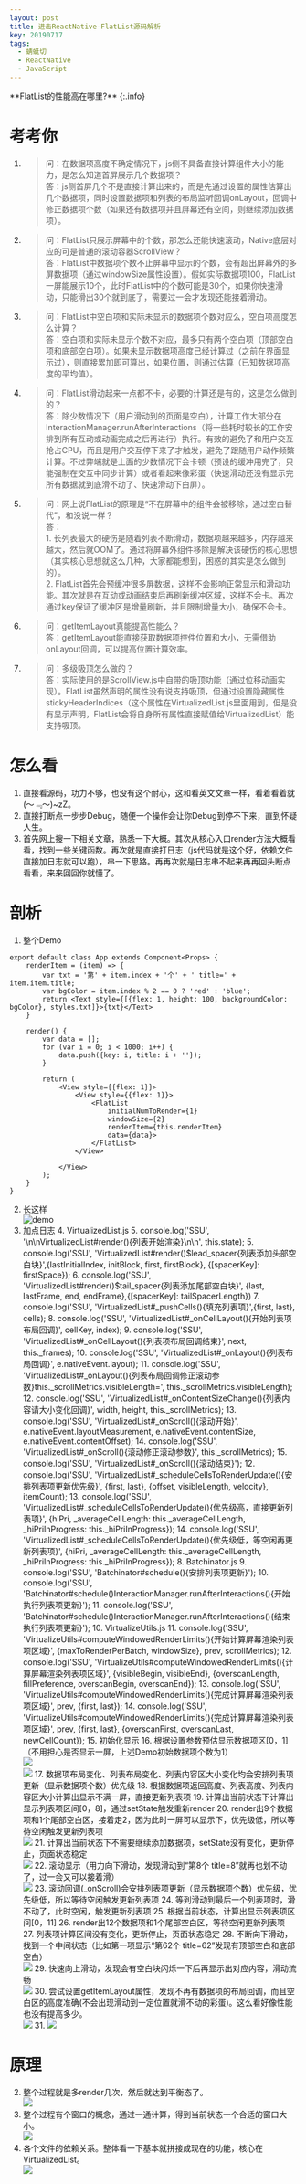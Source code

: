 ```yaml
---
layout: post
title: 进击ReactNative-FlatList源码解析
key: 20190717
tags:
  - 蜻蜓切
  - ReactNative
  - JavaScript
---
```

<!-- 添加目录 http://blog.csdn.net/hengwei_vc/article/details/47122103 -->
<script src="/javascripts/jquery-2.1.4.min.js" type="text/javascript"></script>
<script src="/javascripts/toc.js" type="text/javascript"></script>
<script type="text/javascript">
$(document).ready(function() {
    $('#toc').toc();
}); </script>
<div id="toc"></div>
**FlatList的性能高在哪里?**
{:.info}

<!--more-->

# 考考你

1. <blockquote>问：在数据项高度不确定情况下，js侧不具备直接计算组件大小的能力，是怎么知道首屏展示几个数据项？<br>答：js侧首屏几个不是直接计算出来的，而是先通过设置的属性估算出几个数据项，同时设置数据项和列表的布局监听回调onLayout，回调中修正数据项个数（如果还有数据项并且屏幕还有空间，则继续添加数据项）。</blockquote>
2. <blockquote>问：FlatList只展示屏幕中的个数，那怎么还能快速滚动，Native底层对应的可是普通的滚动容器ScrollView？<br>答：FlatList中数据项个数不止屏幕中显示的个数，会有超出屏幕外的多屏数据项（通过windowSize属性设置）。假如实际数据项100，FlatList一屏能展示10个，此时FlatList中的个数可能是30个，如果你快速滑动，只能滑出30个就到底了，需要过一会才发现还能接着滑动。</blockquote>
3. <blockquote>问：FlatList中空白项和实际未显示的数据项个数对应么，空白项高度怎么计算？<br>答：空白项和实际未显示个数不对应，最多只有两个空白项（顶部空白项和底部空白项）。如果未显示数据项高度已经计算过（之前在界面显示过），则直接累加即可算出，如果位置，则通过估算（已知数据项高度的平均值）。</blockquote>
4. <blockquote>问：FlatList滑动起来一点都不卡，必要的计算还是有的，这是怎么做到的？<br>答：除少数情况下（用户滑动到的页面是空白），计算工作大部分在InteractionManager.runAfterInteractions（将一些耗时较长的工作安排到所有互动或动画完成之后再进行）执行。有效的避免了和用户交互抢占CPU，而且是用户交互停下来了才触发，避免了跟随用户动作频繁计算。不过弊端就是上面的少数情况下会卡顿（预设的缓冲用完了，只能强制在交互中同步计算）或者看起来像彩蛋（快速滑动还没有显示完所有数据就到底滑不动了、快速滑动下白屏）。</blockquote>
5. <blockquote>问：网上说FlatList的原理是“不在屏幕中的组件会被移除，通过空白替代”，和没说一样？<br>答：<br>1. 长列表最大的硬伤是随着列表不断滑动，数据项越来越多，内存越来越大，然后就OOM了。通过将屏幕外组件移除是解决该硬伤的核心思想（其实核心思想就这么几种，大家都能想到，困惑的其实是怎么做到的）。<br>2. FlatList首先会预缓冲很多屏数据，这样不会影响正常显示和滑动功能。其次就是在互动或动画结束后再刷新缓冲区域，这样不会卡。再次通过key保证了缓冲区是增量刷新，并且限制增量大小，确保不会卡。</blockquote>
6. <blockquote>问：getItemLayout真能提高性能么？<br>答：getItemLayout能直接获取数据项控件位置和大小，无需借助onLayout回调，可以提高位置计算效率。</blockquote>
7. <blockquote>问：多级吸顶怎么做的？<br>答：实际使用的是ScrollView.js中自带的吸顶功能（通过位移动画实现）。FlatList虽然声明的属性没有说支持吸顶，但通过设置隐藏属性stickyHeaderIndices（这个属性在VirtualizedList.js里面用到，但是没有显示声明，FlatList会将自身所有属性直接赋值给VirtualizedList）能支持吸顶。</blockquote>


# 怎么看

1. 直接看源码，功力不够，也没有这个耐心，这和看英文文章一样，看着看着就(～﹃～)~zZ。
2. 直接打断点一步步Debug，随便一个操作会让你Debug到停不下来，直到怀疑人生。
3. 首先网上搜一下相关文章，熟悉一下大概。其次从核心入口render方法大概看看，找到一些关键函数。再次就是直接打日志（js代码就是这个好，依赖文件直接加日志就可以跑），串一下思路。再再次就是日志串不起来再再回头断点看看，来来回回你就懂了。

# 剖析

1. 整个Demo

```
export default class App extends Component<Props> {
    renderItem = (item) => {
        var txt = '第' + item.index + '个' + ' title=' + item.item.title;
        var bgColor = item.index % 2 == 0 ? 'red' : 'blue';
        return <Text style={[{flex: 1, height: 100, backgroundColor: bgColor}, styles.txt]}>{txt}</Text>
    }

    render() {
        var data = [];
        for (var i = 0; i < 1000; i++) {
            data.push({key: i, title: i + ''});
        }

        return (
            <View style={{flex: 1}}>
                <View style={{flex: 1}}>
                    <FlatList
                        initialNumToRender={1}
                        windowSize={2}
                        renderItem={this.renderItem}
                        data={data}>
                    </FlatList>
                </View>

            </View>
        );
    }
}
```

2. 长这样<br>![demo](https://shengshuqiang.github.io/assets/flatlist-demo.png)
3. 加点日志
	4. VirtualizedList.js
		5. console.log('SSU', '\n\nVirtualizedList#render(){列表开始渲染}\n\n', this.state);
		5. console.log('SSU', 'VirtualizedList#render()$lead_spacer{列表添加头部空白块}',{lastInitialIndex, initBlock, first, firstBlock}, {[spacerKey]: firstSpace});
		6. console.log('SSU', 'VirtualizedList#render()$tail_spacer{列表添加尾部空白块}', {last, lastFrame, end, endFrame},{[spacerKey]: tailSpacerLength})
		7. console.log('SSU', 'VirtualizedList#_pushCells(){填充列表项}',{first, last}, cells);
		8. console.log('SSU', 'VirtualizedList#_onCellLayout(){开始列表项布局回调}', cellKey, index);
		9. console.log('SSU', 'VirtualizedList#_onCellLayout(){列表项布局回调结束}', next, this._frames);
		10. console.log('SSU', 'VirtualizedList#_onLayout(){列表布局回调}', e.nativeEvent.layout);
		11. console.log('SSU', 'VirtualizedList#_onLayout(){列表布局回调修正滚动参数}this._scrollMetrics.visibleLength=', this._scrollMetrics.visibleLength);
		12. console.log('SSU', 'VirtualizedList#_onContentSizeChange(){列表内容请大小变化回调}', width, height, this._scrollMetrics);
		13. console.log('SSU', 'VirtualizedList#_onScroll(){滚动开始}', e.nativeEvent.layoutMeasurement, e.nativeEvent.contentSize, e.nativeEvent.contentOffset);
		14. console.log('SSU', 'VirtualizedList#_onScroll(){滚动修正滚动参数}', this._scrollMetrics);
		15. console.log('SSU', 'VirtualizedList#_onScroll(){滚动结束}');
		12. console.log('SSU', 'VirtualizedList#_scheduleCellsToRenderUpdate(){安排列表项更新优先级}', {first, last}, {offset, visibleLength, velocity}, itemCount);
		13. console.log('SSU', 'VirtualizedList#\_scheduleCellsToRenderUpdate(){优先级高，直接更新列表项}', {hiPri, \_averageCellLength: this._averageCellLength, _hiPriInProgress: this._hiPriInProgress});
		14. console.log('SSU', 'VirtualizedList#\_scheduleCellsToRenderUpdate(){优先级低，等空闲再更新列表项}', {hiPri, \_averageCellLength: this._averageCellLength, _hiPriInProgress: this._hiPriInProgress});
	8. Batchinator.js
		9. console.log('SSU', 'Batchinator#schedule(){安排列表项更新}');
		10. console.log('SSU', 'Batchinator#schedule()InteractionManager.runAfterInteractions(){开始执行列表项更新}');
		11. console.log('SSU', 'Batchinator#schedule()InteractionManager.runAfterInteractions(){结束执行列表项更新}');
	10. VirtualizeUtils.js
		11. console.log('SSU', 'VirtualizeUtils#computeWindowedRenderLimits(){开始计算屏幕渲染列表项区域}', {maxToRenderPerBatch, windowSize}, prev, scrollMetrics);
		12. console.log('SSU', 'VirtualizeUtils#computeWindowedRenderLimits(){计算屏幕渲染列表项区域}', {visibleBegin, visibleEnd}, {overscanLength, fillPreference, overscanBegin, overscanEnd});
		13. console.log('SSU', 'VirtualizeUtils#computeWindowedRenderLimits(){完成计算屏幕渲染列表项区域}', prev, {first, last});
		14. console.log('SSU', 'VirtualizeUtils#computeWindowedRenderLimits(){完成计算屏幕渲染列表项区域}', prev, {first, last}, {overscanFirst, overscanLast, newCellCount});
	15. 初始化显示
		16. 根据设置参数预估显示数据项区[0，1]（不用担心是否显示一屏，上述Demo初始数据项个数为1）<br>![](https://shengshuqiang.github.io/assets/flatlist-init_1.png)<br>![](https://shengshuqiang.github.io/assets/flatlist-init_default_state.png)
		17. 数据项布局变化、列表布局变化、列表内容区大小变化均会安排列表项更新（显示数据项个数）优先级
		18. 根据数据项返回高度、列表高度、列表内容区大小计算出显示不满一屏，直接更新列表项
		19. 计算出当前状态下计算出显示列表项区间[0，8]，通过setState触发重新render
		20. render出9个数据项和1个尾部空白区，接着走2，因为此时一屏可以显示下，优先级低，所以等待空闲触发更新列表项<br>![](https://shengshuqiang.github.io/assets/flatlist-init_2.png)
		21. 计算出当前状态下不需要继续添加数据项，setState没有变化，更新停止，页面状态稳定<br>![](https://shengshuqiang.github.io/assets/flatlist-init_2_end.png)
	22. 滚动显示（用力向下滑动，发现滑动到“第8个 title=8”就再也划不动了，过一会又可以接着滑）<br>![](https://shengshuqiang.github.io/assets/flatlist-demo.gif)
		23. 滚动回调(_onScroll)会安排列表项更新（显示数据项个数）优先级，优先级低，所以等待空闲触发更新列表项
		24. 等到滑动到最后一个列表项时，滑不动了，此时空闲，触发更新列表项
		25. 根据当前状态，计算出显示列表项区间[0，11]
		26. render出12个数据项和1个尾部空白区，等待空闲更新列表项
		27. 列表项计算区间没有变化，更新停止，页面状态稳定
	28. 不断向下滑动，找到一个中间状态（比如第一项显示“第62个 title=62”发现有顶部空白和底部空白）<br>![](https://shengshuqiang.github.io/assets/flatlist-scroll_in_middle.png)
	29. 快速向上滑动，发现会有空白块闪烁一下后再显示出对应内容，滑动流畅<br>![](https://shengshuqiang.github.io/assets/flatlist-scroll_back_middle.png)
	30. 尝试设置getItemLayout属性，发现不再有数据项的布局回调，而且空白区的高度准确(不会出现滑动到一定位置就滑不动的彩蛋)。这么看好像性能也没有提高多少。<br>![](https://shengshuqiang.github.io/assets/flatlist-scroll_getitemlayout.gif)
	31. ![](https://shengshuqiang.github.io/assets/flatlist-scroll_getitemloayout.png)

# 原理

2. 整个过程就是多render几次，然后就达到平衡态了。<br>![](https://shengshuqiang.github.io/assets/flatlist-work_flow.svg)
3. 整个过程有个窗口的概念，通过一通计算，得到当前状态一个合适的窗口大小。<br>![](https://shengshuqiang.github.io/assets/flatlist-completeArea.svg)
4. 各个文件的依赖关系。整体看一下基本就拼接成现在的功能，核心在VirtualizedList。<br>![](https://shengshuqiang.github.io/assets/flatlist-class.svg)












